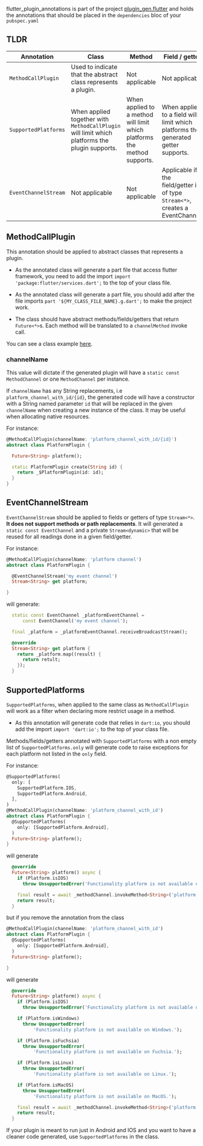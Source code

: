 flutter_plugin_annotations is part of the project [plugin_gen.flutter](https://github.com/BugsBunnyBR/plugin_gen.flutter/) and holds the annotations that should
be placed in the `dependencies` bloc of your `pubspec.yaml`

## TLDR
| Annotation  | Class | Method | Field / getter | Imports |
| ------------- | ------------- | ------------- | ------------- | ------------- |
| `MethodCallPlugin`  | Used to indicate that the abstract class represents a plugin. | Not applicable | Not applicable | `import 'package:flutter/services.dart';` |
| `SupportedPlatforms` | When applied together with `MethodCallPlugin` will limit which platforms the plugin supports.  | When applied to a method will limit which platforms the method supports. | When applied to a field will limit which platforms the generated getter supports. | `import 'dart:io';`|
| `EventChannelStream`| Not applicable | Not applicable | Applicable if the field/getter is of type `Stream<*>`, creates a EventChannel. | `import 'package:flutter/services.dart';` |


## MethodCallPlugin
This annotation should be applied to abstract classes that represents a plugin.

- As the annotated class will generate a part file that access flutter framework, you need to add the import
`import 'package:flutter/services.dart';` to the top of your class file.

- As the annotated class will generate a part file, you should add after the file imports `part '${MY_CLASS_FILE_NAME}.g.dart';` to make the project work.

- The class should have abstract methods/fields/getters that return `Future<*>`s. Each method will be translated to a `channelMethod` invoke call.

You can see a class example [here](https://github.com/BugsBunnyBR/plugin_gen.flutter/blob/master/example/lib/).

### channelName
This value will dictate if the generated plugin will have a `static const MethodChannel` or one `MethodChannel` per instance.

If `channelName` has any String replacements, i.e `platform_channel_with_id/{id}`, the generated code will have a constructor with a String named parameter `id` that will be replaced
in the given `channelName` when creating a new instance of the class. It may be useful when allocating native resources.

For instance:

```dart
@MethodCallPlugin(channelName: 'platform_channel_with_id/{id}')
abstract class PlatformPlugin {

  Future<String> platform();

  static PlatformPlugin create(String id) {
    return _$PlatformPlugin(id: id);
  }
}
```

## EventChannelStream
`EventChannelStream` should be applied to fields or getters of type `Stream<*>`. **It does not support methods or path replacements**. It will generated a `static const EventChannel` and a private `Stream<dynamic>` that will be reused for all readings done in a given field/getter.


For instance:

```dart
@MethodCallPlugin(channelName: 'platform channel')
abstract class PlatformPlugin {

  @EventChannelStream('my event channel')
  Stream<String> get platform;

}
```

will generate:

```dart
  static const EventChannel _platformEventChannel =
      const EventChannel('my event channel');

  final _platform = _platformEventChannel.receiveBroadcastStream();

  @override
  Stream<String> get platform {
    return _platform.map((result) {
      return retult;
    });
  }
```


## SupportedPlatforms
`SupportedPlatforms`, when applied to the same class as `MethodCallPlugin` will work as a filter when declaring more restrict usage in a method.

- As this annotation will generate code that relies in `dart:io`, you should add the import `import 'dart:io';` to the top of your class file.

Methods/fields/getters annotated with `SupportedPlatforms` with a non empty list of `SupportedPlatforms.only` will generate code to raise exceptions for each platform not listed in the `only` field.

For instance:
```dart
@SupportedPlatforms(
  only: [
    SupportedPlatform.IOS,
    SupportedPlatform.Android,
  ],
)
@MethodCallPlugin(channelName: 'platform_channel_with_id')
abstract class PlatformPlugin {
  @SupportedPlatforms(
    only: [SupportedPlatform.Android],
  )
  Future<String> platform();
}
```

will generate

```dart
  @override
  Future<String> platform() async {
    if (Platform.isIOS)
      throw UnsupportedError('Functionality platform is not available on IOS.');

    final result = await _methodChannel.invokeMethod<String>('platform');
    return result;
  }
```

but if you remove the annotation from the class

```dart
@MethodCallPlugin(channelName: 'platform_channel_with_id')
abstract class PlatformPlugin {
  @SupportedPlatforms(
    only: [SupportedPlatform.Android],
  )
  Future<String> platform();

}
```

will generate

```dart
  @override
  Future<String> platform() async {
    if (Platform.isIOS)
      throw UnsupportedError('Functionality platform is not available on IOS.');

    if (Platform.isWindows)
      throw UnsupportedError(
          'Functionality platform is not available on Windows.');

    if (Platform.isFuchsia)
      throw UnsupportedError(
          'Functionality platform is not available on Fuchsia.');

    if (Platform.isLinux)
      throw UnsupportedError(
          'Functionality platform is not available on Linux.');

    if (Platform.isMacOS)
      throw UnsupportedError(
          'Functionality platform is not available on MacOS.');

    final result = await _methodChannel.invokeMethod<String>('platform');
    return result;
  }
```

If your plugin is meant to run just in Android and IOS and you want to have a cleaner code generated, use `SupportedPlatforms` in the class.
